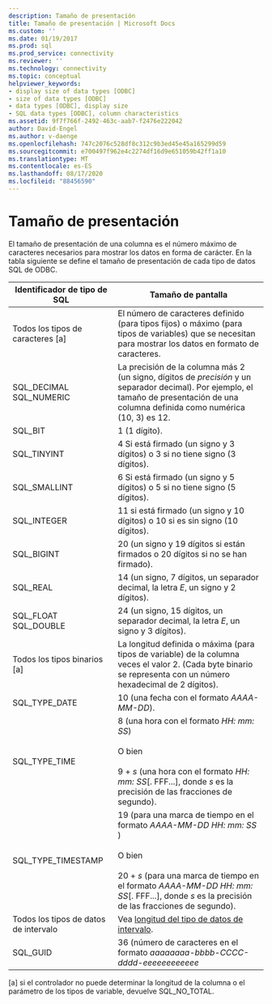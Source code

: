 ```yaml
---
description: Tamaño de presentación
title: Tamaño de presentación | Microsoft Docs
ms.custom: ''
ms.date: 01/19/2017
ms.prod: sql
ms.prod_service: connectivity
ms.reviewer: ''
ms.technology: connectivity
ms.topic: conceptual
helpviewer_keywords:
- display size of data types [ODBC]
- size of data types [ODBC]
- data types [ODBC], display size
- SQL data types [ODBC], column characteristics
ms.assetid: 9f7f766f-2492-463c-aab7-f2476e222042
author: David-Engel
ms.author: v-daenge
ms.openlocfilehash: 747c2076c528df8c312c9b3ed45e45a165299d59
ms.sourcegitcommit: e700497f962e4c2274df16d9e651059b42ff1a10
ms.translationtype: MT
ms.contentlocale: es-ES
ms.lasthandoff: 08/17/2020
ms.locfileid: "88456590"
---
```

# <a name="display-size"></a>Tamaño de presentación
El tamaño de presentación de una columna es el número máximo de caracteres necesarios para mostrar los datos en forma de carácter. En la tabla siguiente se define el tamaño de presentación de cada tipo de datos SQL de ODBC.  
  
|Identificador de tipo de SQL|Tamaño de pantalla|  
|-------------------------|------------------|  
|Todos los tipos de caracteres [a]|El número de caracteres definido (para tipos fijos) o máximo (para tipos de variables) que se necesitan para mostrar los datos en formato de caracteres.|  
|SQL_DECIMAL SQL_NUMERIC|La precisión de la columna más 2 (un signo, dígitos de *precisión* y un separador decimal). Por ejemplo, el tamaño de presentación de una columna definida como numérica (10, 3) es 12.|  
|SQL_BIT|1 (1 dígito).|  
|SQL_TINYINT|4 Si está firmado (un signo y 3 dígitos) o 3 si no tiene signo (3 dígitos).|  
|SQL_SMALLINT|6 Si está firmado (un signo y 5 dígitos) o 5 si no tiene signo (5 dígitos).|  
|SQL_INTEGER|11 si está firmado (un signo y 10 dígitos) o 10 si es sin signo (10 dígitos).|  
|SQL_BIGINT|20 (un signo y 19 dígitos si están firmados o 20 dígitos si no se han firmado).|  
|SQL_REAL|14 (un signo, 7 dígitos, un separador decimal, la letra *E*, un signo y 2 dígitos).|  
|SQL_FLOAT SQL_DOUBLE|24 (un signo, 15 dígitos, un separador decimal, la letra *E*, un signo y 3 dígitos).|  
|Todos los tipos binarios [a]|La longitud definida o máxima (para tipos de variable) de la columna veces el valor 2. (Cada byte binario se representa con un número hexadecimal de 2 dígitos).|  
|SQL_TYPE_DATE|10 (una fecha con el formato *AAAA-MM-DD*).|  
|SQL_TYPE_TIME|8 (una hora con el formato *HH: mm: SS*)<br /><br /> O bien<br /><br /> 9 + *s* (una hora con el formato *HH: mm: SS*[. FFF...], donde *s* es la precisión de las fracciones de segundo).|  
|SQL_TYPE_TIMESTAMP|19 (para una marca de tiempo en el formato *AAAA-MM-DD HH: mm: SS* )<br /><br /> O bien<br /><br /> 20 + *s* (para una marca de tiempo en el formato *AAAA-MM-DD HH: mm: SS*[. FFF...], donde *s* es la precisión de las fracciones de segundo).|  
|Todos los tipos de datos de intervalo|Vea [longitud del tipo de datos de intervalo](../../../odbc/reference/appendixes/interval-data-type-length.md).|  
|SQL_GUID|36 (número de caracteres en el formato *aaaaaaaa-bbbb-CCCC-dddd-eeeeeeeeeeee*|  
  
 [a] si el controlador no puede determinar la longitud de la columna o el parámetro de los tipos de variable, devuelve SQL_NO_TOTAL.
